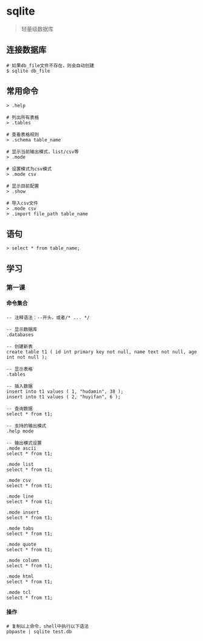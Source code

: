 # sqlite

> 轻量级数据库


## 连接数据库

    # 如果db_file文件不存在，则会自动创建
    $ sqlite db_file

## 常用命令

    > .help

    # 列出所有表格
    > .tables

    # 查看表格规则
    > .schema table_name

    # 显示当前输出模式，list/csv等
    > .mode

    # 设置模式为csv模式
    > .mode csv

    # 显示目前配置
    > .show

    # 导入csv文件
    > .mode csv
    > .import file_path table_name





## 语句

    > select * from table_name;


## 学习

### 第一课

#### 命令集合

    -- 注释语法：--开头，或者/* ... */

    -- 显示数据库
    .databases

    -- 创建新表
    create table t1 ( id int primary key not null, name text not null, age int not null );

    -- 显示表格
    .tables

    -- 插入数据
    insert into t1 values ( 1, "hudamin", 38 );
    insert into t1 values ( 2, "huyifan", 6 );

    -- 查询数据
    select * from t1;

    -- 支持的输出模式
    .help mode

    -- 输出模式设置
    .mode ascii
    select * from t1;

    .mode list
    select * from t1;

    .mode csv
    select * from t1;

    .mode line
    select * from t1;

    .mode insert
    select * from t1;

    .mode tabs
    select * from t1;

    .mode quote
    select * from t1;

    .mode column
    select * from t1;

    .mode html
    select * from t1;

    .mode tcl
    select * from t1;


#### 操作

    # 复制以上命令，shell中执行以下语法
    pbpaste | sqlite test.db








